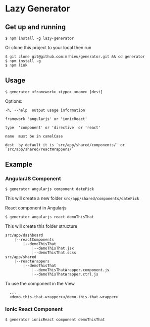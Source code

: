 # Lazy Generator

## Get up and running

```
$ npm install -g lazy-generator
```

Or clone this project to your local then run

```
$ git clone git@github.com:mrhieu/generator.git && cd generator
$ npm install -g
$ npm link
```

## Usage

```
$ generator <framework> <type> <name> [dest]
```

  Options:

    -h, --help  output usage information

    framework 'angularjs' or 'ionicReact'

    type  'component' or 'directive' or 'react'

    name  must be in camelCase

    dest  by default it is `src/app/shared/components/` or `src/app/shared/reactWrappers/`


## Example

### AngularJS Component

```
$ generator angularjs component datePick
```

This will create a new folder `src/app/shared/components/datePick`

React component in Angularjs

```
$ generator angularjs react demoThisThat
```

This will create this folder structure

```
src/app/dashboard
    |--reactComponents
        |--demoThisThat
            |--demoThisThat.jsx
            |--demoThisThat.scss
src/app/shared
    |--reactWrappers
        |--demoThisThat
            |--demoThisThatWrapper.component.js
            |--demoThisThatWrapper.ctrl.js
```

To use the component in the View

```
  ...
  <demo-this-that-wrapper></demo-this-that-wrapper>
```

### Ionic React Component
```
$ generator ionicReact component demoThisThat
```
